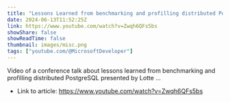 ```yaml
---
title: "Lessons Learned from benchmarking and profilling distributed PostgreSQL"
date: 2024-06-13T11:52:25Z
link: https://www.youtube.com/watch?v=Zwqh6QFs5bs
showShare: false
showReadTime: false
thumbnail: images/misc.png
tags: ["youtube.com/@MicrosoftDeveloper"]
---
```

Video of a conference talk about lessons learned from benchmarking and profilling distributed PostgreSQL presented by Lotte ...

- Link to article: https://www.youtube.com/watch?v=Zwqh6QFs5bs